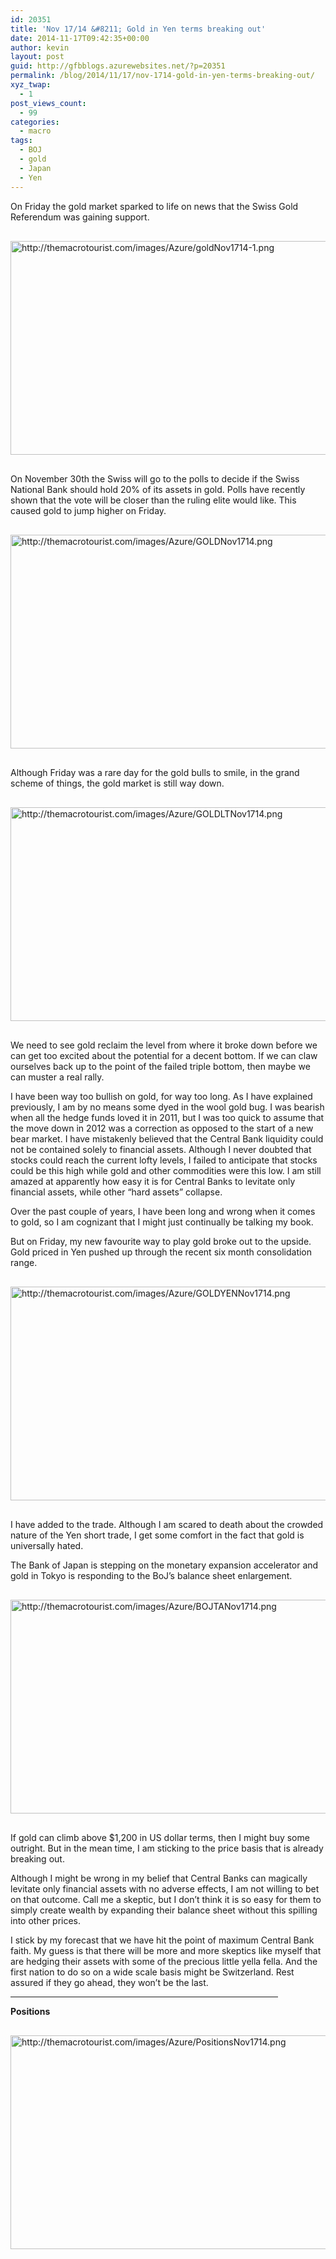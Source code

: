 ```yaml
---
id: 20351
title: 'Nov 17/14 &#8211; Gold in Yen terms breaking out'
date: 2014-11-17T09:42:35+00:00
author: kevin
layout: post
guid: http://gfbblogs.azurewebsites.net/?p=20351
permalink: /blog/2014/11/17/nov-1714-gold-in-yen-terms-breaking-out/
xyz_twap:
  - 1
post_views_count:
  - 99
categories:
  - macro
tags:
  - BOJ
  - gold
  - Japan
  - Yen
---
```

On Friday the gold market sparked to life on news that the Swiss Gold Referendum was gaining support. 


  <img src="http://themacrotourist.com/images/Azure/goldNov1714-1.png" style="margin:30px auto;display:block;" alt="http://themacrotourist.com/images/Azure/goldNov1714-1.png" width="600" height="342">

On November 30th the Swiss will go to the polls to decide if the Swiss National Bank should hold 20% of its assets in gold. Polls have recently shown that the vote will be closer than the ruling elite would like. This caused gold to jump higher on Friday.


  <img src="http://themacrotourist.com/images/Azure/GOLDNov1714.png" style="margin:30px auto;display:block;" alt="http://themacrotourist.com/images/Azure/GOLDNov1714.png" width="600" height="342">

Although Friday was a rare day for the gold bulls to smile, in the grand scheme of things, the gold market is still way down.


  <img src="http://themacrotourist.com/images/Azure/GOLDLTNov1714.png" style="margin:30px auto;display:block;" alt="http://themacrotourist.com/images/Azure/GOLDLTNov1714.png" width="600" height="342">

We need to see gold reclaim the level from where it broke down before we can get too excited about the potential for a decent bottom. If we can claw ourselves back up to the point of the failed triple bottom, then maybe we can muster a real rally.

I have been way too bullish on gold, for way too long. As I have explained previously, I am by no means some dyed in the wool gold bug. I was bearish when all the hedge funds loved it in 2011, but I was too quick to assume that the move down in 2012 was a correction as opposed to the start of a new bear market. I have mistakenly believed that the Central Bank liquidity could not be contained solely to financial assets. Although I never doubted that stocks could reach the current lofty levels, I failed to anticipate that stocks could be this high while gold and other commodities were this low. I am still amazed at apparently how easy it is for Central Banks to levitate only financial assets, while other &#8220;hard assets&#8221; collapse. 

Over the past couple of years, I have been long and wrong when it comes to gold, so I am cognizant that I might just continually be talking my book. 

But on Friday, my new favourite way to play gold broke out to the upside. Gold priced in Yen pushed up through the recent six month consolidation range.


  <img src="http://themacrotourist.com/images/Azure/GOLDYENNov1714.png" style="margin:30px auto;display:block;" alt="http://themacrotourist.com/images/Azure/GOLDYENNov1714.png" width="600" height="342">

I have added to the trade. Although I am scared to death about the crowded nature of the Yen short trade, I get some comfort in the fact that gold is universally hated.

The Bank of Japan is stepping on the monetary expansion accelerator and gold in Tokyo is responding to the BoJ&#8217;s balance sheet enlargement.


  <img src="http://themacrotourist.com/images/Azure/BOJTANov1714.png" style="margin:30px auto;display:block;" alt="http://themacrotourist.com/images/Azure/BOJTANov1714.png" width="600" height="342">

If gold can climb above $1,200 in US dollar terms, then I might buy some outright. But in the mean time, I am sticking to the price basis that is already breaking out. 

Although I might be wrong in my belief that Central Banks can magically levitate only financial assets with no adverse effects, I am not willing to bet on that outcome. Call me a skeptic, but I don&#8217;t think it is so easy for them to simply create wealth by expanding their balance sheet without this spilling into other prices. 

I stick by my forecast that we have hit the point of maximum Central Bank faith. My guess is that there will be more and more skeptics like myself that are hedging their assets with some of the precious little yella fella. And the first nation to do so on a wide scale basis might be Switzerland. Rest assured if they go ahead, they won&#8217;t be the last.

<hr size="3" width="85%" />

**Positions**


  <img src="http://themacrotourist.com/images/Azure/PositionsNov1714.png" style="margin:30px auto;display:block;" alt="http://themacrotourist.com/images/Azure/PositionsNov1714.png" width="600" height="342"></p>